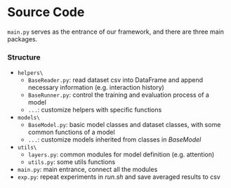 # Source Code	

`main.py` serves as the entrance of our framework, and there are three main packages. 

### Structure

- `helpers\`
  - `BaseReader.py`: read dataset csv into DataFrame and append necessary information (e.g. interaction history)
  - `BaseRunner.py`: control the training and evaluation process of a model
  - `...`: customize helpers with specific functions
- `models\`
  - `BaseModel.py`: basic model classes and dataset classes, with some common functions of a model
  - `...`: customize models inherited from classes in *BaseModel*
- `utils\`
  - `layers.py`: common modules for model definition (e.g. attention)
  - `utils.py`: some utils functions
- `main.py`: main entrance, connect all the modules
- `exp.py`: repeat experiments in *run.sh* and save averaged results to csv 